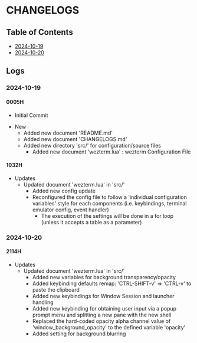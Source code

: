 # CHANGELOGS

## Table of Contents
+ [2024-10-19](#2024-10-19)
+ [2024-10-20](#2024-10-20)

## Logs
### 2024-10-19
#### 0005H
+ Initial Commit

- New
    + Added new document 'README.md'
    + Added new document 'CHANGELOGS.md'
    - Added new directory 'src/' for configuration/source files
        - Added new document 'wezterm.lua' : wezterm Configuration File

#### 1032H
- Updates
    - Updated document 'wezterm.lua' in 'src/'
        + Added new config update
        - Reconfigured the config file to follow a 'individual configuration variables' style for each components (i.e. keybindings, terminal emulator config, event handler)
            + The execution of the settings will be done in a for loop (unless it accepts a table as a parameter)

### 2024-10-20
#### 2114H
- Updates
    - Updated document 'wezterm.lua' in 'src/'
        + Added new variables for background transparency/opacity
        + Added keybinding defaults remap: 'CTRL-SHIFT-v' => 'CTRL-v' to paste the clipboard
        + Added new keybindings for Window Session and launcher handling
        + Added new keybinding for obtaining user input via a popup prompt menu and splitting a new pane with the new shell
        + Replaced the hard-coded opacity alpha channel value of 'window_background_opacity' to the defined variable 'opacity'
        + Added setting for background blurring

